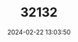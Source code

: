 ---
title: "32132"
category: "Mangifera flava"
draft: false
date: 2024-02-22 13:03:50
languages:
  Vietnamese: ["Ba-o-lai", "Xoài Nùi"]
---